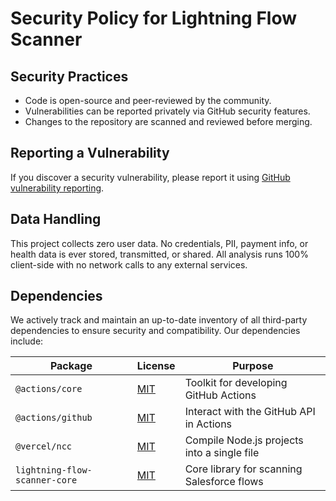 
# Security Policy for Lightning Flow Scanner

## Security Practices

- Code is open-source and peer-reviewed by the community.
- Vulnerabilities can be reported privately via GitHub security features.
- Changes to the repository are scanned and reviewed before merging.

## Reporting a Vulnerability

If you discover a security vulnerability, please report it using [GitHub vulnerability reporting](https://github.com/Flow-Scanner/lightning-flow-scanner-action/security).

## Data Handling

This project collects zero user data. No credentials, PII, payment info, or health data is ever stored, transmitted, or shared. All analysis runs 100% client-side with no network calls to any external services.

## Dependencies

We actively track and maintain an up-to-date inventory of all third-party dependencies to ensure security and compatibility. Our dependencies include:

| Package                         | License                                                                         | Purpose                                     |
| ------------------------------- | ------------------------------------------------------------------------------- | ------------------------------------------- |
| `@actions/core`               | [MIT](https://github.com/actions/toolkit/blob/main/packages/core/LICENSE)          | Toolkit for developing GitHub Actions       |
| `@actions/github`             | [MIT](https://github.com/actions/toolkit/blob/main/packages/github/LICENSE)        | Interact with the GitHub API in Actions     |
| `@vercel/ncc`                 | [MIT](https://github.com/vercel/ncc/blob/main/LICENSE)                             | Compile Node.js projects into a single file |
| `lightning-flow-scanner-core` | [MIT](https://github.com/Flow-Scanner/lightning-flow-scanner-core/blob/main/LICENSE.md) | Core library for scanning Salesforce flows  |
